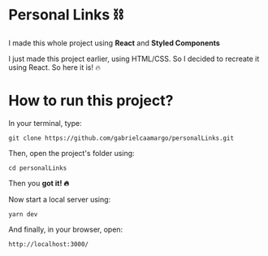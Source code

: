 # Personal Links :chains:

I made this whole project using <strong>React</strong> and <strong>Styled Components</strong>

I just made this project earlier, using HTML/CSS. So I decided to recreate it using React. So here it is! :fire:

# How to run this project?

In your terminal, type:

`
git clone https://github.com/gabrielcaamargo/personalLinks.git
`

Then, open the project's folder using:

`
  cd personalLinks
`

Then you <strong>got it! :fire:</strong> 

Now start a local server using:

`
yarn dev
`

And finally, in your browser, open:

`
http://localhost:3000/
`
